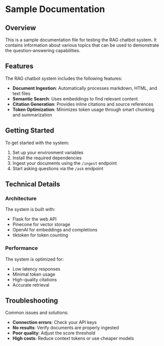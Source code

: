 # Sample Documentation

## Overview

This is a sample documentation file for testing the RAG chatbot system. It contains information about various topics that can be used to demonstrate the question-answering capabilities.

## Features

The RAG chatbot system includes the following features:

- **Document Ingestion**: Automatically processes markdown, HTML, and text files
- **Semantic Search**: Uses embeddings to find relevant content
- **Citation Generation**: Provides inline citations and source references
- **Token Optimization**: Minimizes token usage through smart chunking and summarization

## Getting Started

To get started with the system:

1. Set up your environment variables
2. Install the required dependencies
3. Ingest your documents using the `/ingest` endpoint
4. Start asking questions via the `/ask` endpoint

## Technical Details

### Architecture

The system is built with:
- Flask for the web API
- Pinecone for vector storage
- OpenAI for embeddings and completions
- tiktoken for token counting

### Performance

The system is optimized for:
- Low latency responses
- Minimal token usage
- High-quality citations
- Accurate retrieval

## Troubleshooting

Common issues and solutions:

- **Connection errors**: Check your API keys
- **No results**: Verify documents are properly ingested
- **Poor quality**: Adjust the score threshold
- **High costs**: Reduce context tokens or use cheaper models









